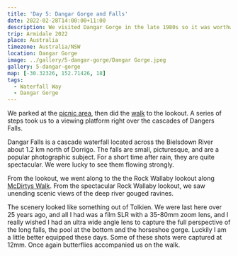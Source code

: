 ```yaml
---
title: 'Day 5: Dangar Gorge and Falls'
date: 2022-02-28T14:00:00+11:00
description: We visited Dangar Gorge in the late 1980s so it was worthwhile revisiting.
trip: Armidale 2022
place: Australia
timezone: Australia/NSW
location: Dangar Gorge
image: ../gallery/5-dangar-gorge/Dangar Gorge.jpeg
gallery: 5-dangar-gorge
map: [-30.32326, 152.71426, 18]
tags:
  - Waterfall Way
  - Dangar Gorge
---
```


We parked at the [picnic area](https://www.nationalparks.nsw.gov.au/things-to-do/picnic-areas/dangars-falls-picnic-area), then did the [walk](https://www.nationalparks.nsw.gov.au/things-to-do/walking-tracks/mcdirtys-walking-track) to the lookout. A series of steps took us to a viewing platform right over the cascades of Dangers Falls.

Dangar Falls is a cascade waterfall located across the Bielsdown River about 1.2 km north of Dorrigo. The falls are small, picturesque, and are a popular photographic subject. For a short time after rain, they are quite spectacular. We were lucky to see them flowing strongly.

From the lookout, we went along to the the Rock Wallaby lookout along [McDirtys Walk](https://www.nationalparks.nsw.gov.au/things-to-do/walking-tracks/mcdirtys-walking-track). From the spectacular Rock Wallaby lookout, we saw unending scenic views of the deep river gouged ravines.

The scenery looked like something out of Tolkien. We were last here over 25 years ago, and all I had was a film SLR with a 35-80mm zoom lens, and I really wished I had an ultra wide angle lens to capture the full perspective of the long falls, the pool at the bottom and the horseshoe gorge. Luckily I am a little better equipped these days. Some of these shots were captured at 12mm. Once again butterflies accompanied us on the walk.
